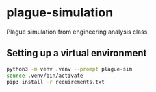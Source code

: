 # plague-simulation
Plague simulation from engineering analysis class.

## Setting up a virtual environment
```bash
python3 -m venv .venv --prompt plague-sim
source .venv/bin/activate
pip3 install -r requirements.txt
```